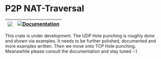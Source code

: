 # P2P NAT-Traversal

| [![](http://meritbadge.herokuapp.com/p2p)](https://crates.io/crates/p2p) | [![Documentation](https://docs.rs/p2p/badge.svg)](https://docs.rs/p2p) |
|:----------:|:----------:|

This crate is under development. The UDP Hole punching is roughly done and shown via examples. It needs to be further polished, documented and more examples written. Then we move onto TCP Hole punching. Meanawhile please consult the documentation and stay tuned :-)
